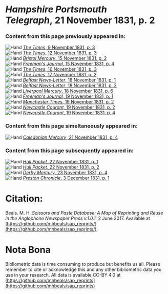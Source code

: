# *Hampshire Portsmouth Telegraph*, 21 November 1831, p. 2  
  
### Content from this page previously appeared in:  
![Hand](http://scissorsandpaste.net/wp-content/uploads/2017/06/smallhandpointer.png) [*The Times*, 9 November 1831, p. 3](https://mhbeals.github.io/sap_html/The-Times/The-Times-9-November-1831-p-3)  
![Hand](http://scissorsandpaste.net/wp-content/uploads/2017/06/smallhandpointer.png) [*The Times*, 12 November 1831, p. 3](https://mhbeals.github.io/sap_html/The-Times/The-Times-12-November-1831-p-3)  
![Hand](http://scissorsandpaste.net/wp-content/uploads/2017/06/smallhandpointer.png) [*Bristol Mercury*, 15 November 1831, p. 2](https://mhbeals.github.io/sap_html/Bristol-Mercury/Bristol-Mercury-15-November-1831-p-2)  
![Hand](http://scissorsandpaste.net/wp-content/uploads/2017/06/smallhandpointer.png) [*Freeman's Journal*, 15 November 1831, p. 4](https://mhbeals.github.io/sap_html/Freeman's-Journal/Freeman's-Journal-15-November-1831-p-4)  
![Hand](http://scissorsandpaste.net/wp-content/uploads/2017/06/smallhandpointer.png) [*The Times*, 16 November 1831, p. 3](https://mhbeals.github.io/sap_html/The-Times/The-Times-16-November-1831-p-3)  
![Hand](http://scissorsandpaste.net/wp-content/uploads/2017/06/smallhandpointer.png) [*The Times*, 17 November 1831, p. 2](https://mhbeals.github.io/sap_html/The-Times/The-Times-17-November-1831-p-2)  
![Hand](http://scissorsandpaste.net/wp-content/uploads/2017/06/smallhandpointer.png) [*Belfast News-Letter*, 18 November 1831, p. 1](https://mhbeals.github.io/sap_html/Belfast-News-Letter/Belfast-News-Letter-18-November-1831-p-1)  
![Hand](http://scissorsandpaste.net/wp-content/uploads/2017/06/smallhandpointer.png) [*Belfast News-Letter*, 18 November 1831, p. 2](https://mhbeals.github.io/sap_html/Belfast-News-Letter/Belfast-News-Letter-18-November-1831-p-2)  
![Hand](http://scissorsandpaste.net/wp-content/uploads/2017/06/smallhandpointer.png) [*Liverpool Mercury*, 18 November 1831, p. 6](https://mhbeals.github.io/sap_html/Liverpool-Mercury/Liverpool-Mercury-18-November-1831-p-6)  
![Hand](http://scissorsandpaste.net/wp-content/uploads/2017/06/smallhandpointer.png) [*Freeman's Journal*, 19 November 1831, p. 1](https://mhbeals.github.io/sap_html/Freeman's-Journal/Freeman's-Journal-19-November-1831-p-1)  
![Hand](http://scissorsandpaste.net/wp-content/uploads/2017/06/smallhandpointer.png) [*Manchester Times*, 19 November 1831, p. 2](https://mhbeals.github.io/sap_html/Manchester-Times/Manchester-Times-19-November-1831-p-2)  
![Hand](http://scissorsandpaste.net/wp-content/uploads/2017/06/smallhandpointer.png) [*Newcastle Courant*, 19 November 1831, p. 2](https://mhbeals.github.io/sap_html/Newcastle-Courant/Newcastle-Courant-19-November-1831-p-2)  
![Hand](http://scissorsandpaste.net/wp-content/uploads/2017/06/smallhandpointer.png) [*Newcastle Courant*, 19 November 1831, p. 4](https://mhbeals.github.io/sap_html/Newcastle-Courant/Newcastle-Courant-19-November-1831-p-4)  
  
### Content from this page simeltaneously appeared in:  
![Hand](http://scissorsandpaste.net/wp-content/uploads/2017/06/smallhandpointer.png) [*Caledonian Mercury*, 21 November 1831, p. 4](https://mhbeals.github.io/sap_html/Caledonian-Mercury/Caledonian-Mercury-21-November-1831-p-4)  
  
### Content from this page subsequently appeared in:  
![Hand](http://scissorsandpaste.net/wp-content/uploads/2017/06/smallhandpointer.png) [*Hull Packet*, 22 November 1831, p. 1](https://mhbeals.github.io/sap_html/Hull-Packet/Hull-Packet-22-November-1831-p-1)  
![Hand](http://scissorsandpaste.net/wp-content/uploads/2017/06/smallhandpointer.png) [*Hull Packet*, 22 November 1831, p. 2](https://mhbeals.github.io/sap_html/Hull-Packet/Hull-Packet-22-November-1831-p-2)  
![Hand](http://scissorsandpaste.net/wp-content/uploads/2017/06/smallhandpointer.png) [*Derby Mercury*, 23 November 1831, p. 4](https://mhbeals.github.io/sap_html/Derby-Mercury/Derby-Mercury-23-November-1831-p-4)  
![Hand](http://scissorsandpaste.net/wp-content/uploads/2017/06/smallhandpointer.png) [*Preston Chronicle*, 3 December 1831, p. 1](https://mhbeals.github.io/sap_html/Preston-Chronicle/Preston-Chronicle-3-December-1831-p-1)  


# Citation: 

Beals. M. H. *Scissors and Paste Database: A Map of Reprinting and Reuse in the Anglophone Newspaper Press v.1.0.1.* 2 June 2017. Available at [https://github.com/mhbeals/sap_reprints/](https://github.com/mhbeals/sap_reprints/). 

# Nota Bona

Bibliometric data is time consuming to produce but benefits us all. Please remember to cite or acknowledge this and any other bibliometric data you use in your research. All data is available CC-BY 4.0 at [https://github.com/mhbeals/sap_reprints](https://github.com/mhbeals/sap_reprints)